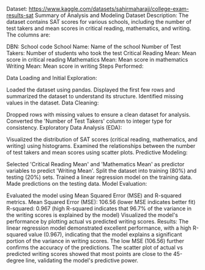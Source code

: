Dataset: https://www.kaggle.com/datasets/sahirmaharajj/college-exam-results-sat
Summary of Analysis and Modeling
Dataset Description:
The dataset contains SAT scores for various schools, including the number of test takers and mean scores in critical reading, mathematics, and writing. The columns are:

DBN: School code
School Name: Name of the school
Number of Test Takers: Number of students who took the test
Critical Reading Mean: Mean score in critical reading
Mathematics Mean: Mean score in mathematics
Writing Mean: Mean score in writing
Steps Performed:

Data Loading and Initial Exploration:

Loaded the dataset using pandas.
Displayed the first few rows and summarized the dataset to understand its structure.
Identified missing values in the dataset.
Data Cleaning:

Dropped rows with missing values to ensure a clean dataset for analysis.
Converted the 'Number of Test Takers' column to integer type for consistency.
Exploratory Data Analysis (EDA):

Visualized the distribution of SAT scores (critical reading, mathematics, and writing) using histograms.
Examined the relationships between the number of test takers and mean scores using scatter plots.
Predictive Modeling:

Selected 'Critical Reading Mean' and 'Mathematics Mean' as predictor variables to predict 'Writing Mean'.
Split the dataset into training (80%) and testing (20%) sets.
Trained a linear regression model on the training data.
Made predictions on the testing data.
Model Evaluation:

Evaluated the model using Mean Squared Error (MSE) and R-squared metrics.
Mean Squared Error (MSE): 106.56 (lower MSE indicates better fit)
R-squared: 0.967 (high R-squared indicates that 96.7% of the variance in the writing scores is explained by the model)
Visualized the model's performance by plotting actual vs predicted writing scores.
Results:
The linear regression model demonstrated excellent performance, with a high R-squared value (0.967), indicating that the model explains a significant portion of the variance in writing scores. The low MSE (106.56) further confirms the accuracy of the predictions. The scatter plot of actual vs predicted writing scores showed that most points are close to the 45-degree line, validating the model's predictive power.
